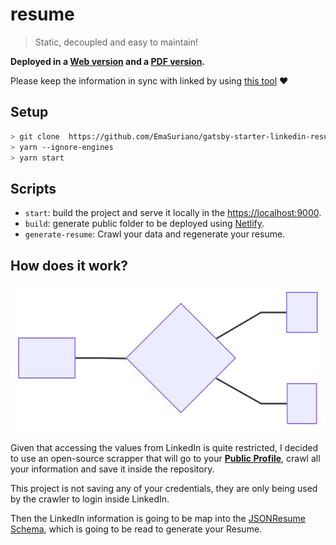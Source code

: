 # resume

> Static, decoupled and easy to maintain!

**Deployed in a [Web version](https://resume.emasuriano.com) and a [PDF version](https://resume.emasuriano.com/index.pdf).**

Please keep the information in sync with linked by using [this tool](https://jmperezperez.com/linkedin-to-json-resume/) ❤️

## Setup

```bash
> git clone  https://github.com/EmaSuriano/gatsby-starter-linkedin-resume.git
> yarn --ignore-engines
> yarn start

```

## Scripts

- `start`: build the project and serve it locally in the [https://localhost:9000](https://localhost:9000).
- `build`: generate public folder to be deployed using [Netlify](http://netflify.com/).
- `generate-resume`: Crawl your data and regenerate your resume.

## How does it work?

![How it works](./docs/how-it-works.svg)

Given that accessing the values from LinkedIn is quite restricted, I decided to use an open-source scrapper that will go to your [**Public Profile**](https://www.linkedin.com/in/me), crawl all your information and save it inside the repository.

This project is not saving any of your credentials, they are only being used by the crawler to login inside LinkedIn.

Then the LinkedIn information is going to be map into the [JSONResume Schema](https://jsonresume.org/schema/), which is going to be read to generate your Resume.
